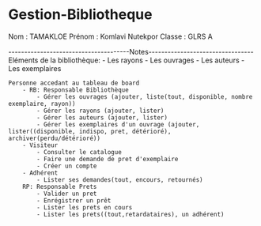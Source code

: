 # Gestion-Bibliotheque

Nom : TAMAKLOE 
Prénom : Komlavi Nutekpor
Classe : GLRS A

--------------------------------------Notes---------------------------------
    Eléments de la bibliothèque:
        - Les rayons
        - Les ouvrages
        - Les auteurs
        - Les exemplaires
    
    Personne accedant au tableau de board
        - RB: Responsable Bibliothèque
            - Gérer les ouvrages (ajouter, liste(tout, disponible, nombre exemplaire, rayon))
            - Gérer les rayons (ajouter, lister)
            - Gérer les auteurs (ajouter, lister)
            - Gérer les exemplaires d'un ouvrage (ajouter, lister((disponible, indispo, pret, détérioré), archiver(perdu/détérioré))
        - Visiteur
            - Consulter le catalogue
            - Faire une demande de pret d'exemplaire
            - Créer un compte
        - Adhérent 
            - Lister ses demandes(tout, encours, retournés)
        RP: Responsable Prets
            - Valider un pret
            - Enrégistrer un prêt
            - Lister les prets en cours
            - Lister les prets((tout,retardataires), un adhérent)